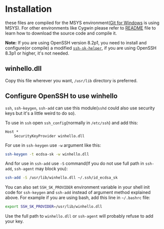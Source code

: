 # Installation

these files are compiled for the MSYS environment([Git for Windows](https://gitforwindows.org) is using MSYS).
For other environments like Cygwin please refer to [README](https://github.com/tavrez/openssh-sk-winhello/blob/master/README.md#building) file to learn how to download the source code and compile it.

**Note:** If you are using OpenSSH version 8.2p1, you need to install and configure(or compile) a modified [`ssh-sk-helper`](https://github.com/tavrez/openssh-sk-winhello/blob/master/README.md#ssh-sk-helper), if you are using OpenSSH 8.3p1 or higher, it's not needed.

## winhello.dll

Copy this file wherever you want, `/usr/lib` directory is preferred.

## Configure OpenSSH to use winhello

`ssh`, `ssh-keygen`, `ssh-add` can use this module(`sshd` could also use security keys but it's a little weird to do so).

To use in `ssh` open `ssh_config`(normally in `/etc/ssh`) and add this:

```ssh_config
Host *
    SecurityKeyProvider winhello.dll
```

For use in `ssh-keygen` use `-w` argument like this:

```bash
ssh-keygen -t ecdsa-sk -w winhello.dll
```

And for use in `ssh-add` use `-S` command(If you do not use full path in `ssh-add`, `ssh-agent` may block you):

```bash
ssh-add -S /usr/lib/winhello.dll ~/.ssh/id_ecdsa_sk
```

You can also set `SSH_SK_PROVIDER` environment variable in your shell init code for `ssh-keygen` and `ssh-add` instead of argument method explained above. For example if you are using bash, add this line in `~/.bashrc` file:

```bash
export SSH_SK_PROVIDER=/usr/lib/winhello.dll
```

Use the full path to `winhello.dll` or `ssh-agent` will probably refuse to add your key.
